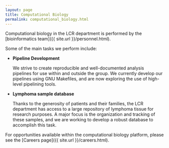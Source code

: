 ```yaml
---
layout: page
title: Computational Biology
permalink: computational_biology.html
---
```


Computational biology in the LCR department is performed by the [bioinformatics team]({{ site.url }}/personnel.html).

Some of the main tasks we perform include:

* **Pipeline Development**

  We strive to create reproducible and well-documented analysis pipelines for use within and outside the group. We currently develop our pipelines using GNU Makefiles, and are now exploring the use of high-level pipelining tools. 
  
* **Lymphoma sample database** 

  Thanks to the generosity of patients and their families, the LCR department has access to a large repository of lymphoma tissue for research purposes. A major focus is the organization and tracking of these samples, and we are working to develop a robust database to accomplish this task.

For opportunities available within the computational biology platform, please see the [Careers page]({{ site.url }}/careers.html).
